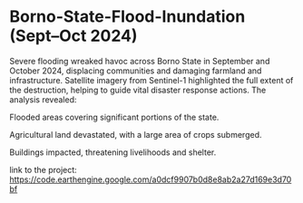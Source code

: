 ﻿# Borno-State-Flood-Inundation (Sept–Oct 2024)

 Severe flooding wreaked havoc across Borno State in September and October 2024, displacing communities and damaging farmland and infrastructure. Satellite imagery from Sentinel-1 highlighted the full extent of the destruction, helping to guide vital disaster response actions. The analysis revealed:

Flooded areas covering significant portions of the state.

Agricultural land devastated, with a large area of crops submerged.

Buildings impacted, threatening livelihoods and shelter.

link to the project: https://code.earthengine.google.com/a0dcf9907b0d8e8ab2a27d169e3d70bf
